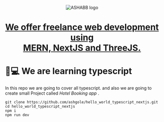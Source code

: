 <p align="center">
  <img src="https://www.ashabb.com/logo.jpg" alt="ASHABB logo" />
</p>
<h1 align='center'>
<a href="https://www.ashabb.com" target="_blank"> We offer freelance web development using <br/> MERN, NextJS and ThreeJS.</a>
</h1>

# 📖💻 We are learning typescript

In this repo we are going to cover all typescript. and also we are going to create small Project called *Hotel Booking app* .


```
git clone https://github.com/ashgole/hello_world_typescript_nextjs.git
cd hello_world_typescript_nextjs
npm i
npm run dev
```